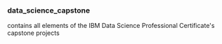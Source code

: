 ### data_science_capstone
contains all elements of the IBM Data Science Professional Certificate's capstone projects
